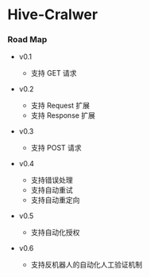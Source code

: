 # Hive-Cralwer

### Road Map

* v0.1
    * 支持 GET 请求


* v0.2
    * 支持 Request 扩展
    * 支持 Response 扩展


* v0.3
    * 支持 POST 请求


* v0.4
    * 支持错误处理
    * 支持自动重试
    * 支持自动重定向

* v0.5
    * 支持自动化授权


* v0.6
    * 支持反机器人的自动化人工验证机制

